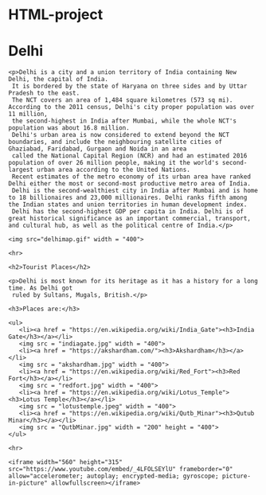 # HTML-project
<html>
	<head>
		<title>My html project</title>
	</head>
	
<body>
	<h1>Delhi</h1>
	
	<p>Delhi is a city and a union territory of India containing New Delhi, the capital of India.
	 It is bordered by the state of Haryana on three sides and by Uttar Pradesh to the east. 
	 The NCT covers an area of 1,484 square kilometres (573 sq mi). According to the 2011 census, Delhi's city proper population was over 11 million, 
	 the second-highest in India after Mumbai, while the whole NCT's population was about 16.8 million.
	 Delhi's urban area is now considered to extend beyond the NCT boundaries, and include the neighbouring satellite cities of Ghaziabad, Faridabad, Gurgaon and Noida in an area 
	 called the National Capital Region (NCR) and had an estimated 2016 population of over 26 million people, making it the world's second-largest urban area according to the United Nations.
	 Recent estimates of the metro economy of its urban area have ranked Delhi either the most or second-most productive metro area of India.
	 Delhi is the second-wealthiest city in India after Mumbai and is home to 18 billionaires and 23,000 millionaires. Delhi ranks fifth among the Indian states and union territories in human development index.
	 Delhi has the second-highest GDP per capita in India. Delhi is of great historical significance as an important commercial, transport, and cultural hub, as well as the political centre of India.</p>
	 
	<img src="delhimap.gif" width = "400">
	
	<hr>
     
	<h2>Tourist Places</h2>
	
	<p>Delhi is most known for its heritage as it has a history for a long time. As Delhi got
	 ruled by Sultans, Mugals, British.</p>
	
	<h3>Places are:</h3>
	
	<ul>
	   <li><a href = "https://en.wikipedia.org/wiki/India_Gate"><h3>India Gate</h3></a></li>
	   <img src = "indiagate.jpg" width = "400">
	   <li><a href = "https://akshardham.com/"><h3>Akshardham</h3></a></li>
	   <img src = "akshardham.jpg" width = "400">
	   <li><a href = "https://en.wikipedia.org/wiki/Red_Fort"><h3>Red Fort</h3></a></li>
	   <img src = "redfort.jpg" width = "400">
	   <li><a href = "https://en.wikipedia.org/wiki/Lotus_Temple"><h3>Lotus Temple</h3></a></li>
	   <img src = "lotustemple.jpeg" width = "400">
	   <li><a href = "https://en.wikipedia.org/wiki/Qutb_Minar"><h3>Qutub Minar</h3></a></li>
	   <img src = "QutbMinar.jpg" width = "200" height = "400">
	</ul>
	
	<hr>
	
	<iframe width="560" height="315" src="https://www.youtube.com/embed/_4LFOLSEYlU" frameborder="0" allow="accelerometer; autoplay; encrypted-media; gyroscope; picture-in-picture" allowfullscreen></iframe>
	
</body>

</html>
	
